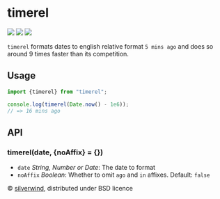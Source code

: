 # timerel
[![](https://img.shields.io/npm/v/timerel.svg?style=flat)](https://www.npmjs.org/package/timerel) [![](https://img.shields.io/npm/dm/timerel.svg)](https://www.npmjs.org/package/timerel) [![](https://img.shields.io/bundlephobia/minzip/timerel.svg)](https://bundlephobia.com/package/timerel)

`timerel` formats dates to english relative format `5 mins ago` and does so around 9 times faster than its competition.

## Usage

```js
import {timerel} from "timerel";

console.log(timerel(Date.now() - 1e6));
// => 16 mins ago
```

## API
### timerel(date, {noAffix} = {})

- `date` *String, Number or Date*: The date to format
- `noAffix` *Boolean*: Whether to omit `ago` and `in` affixes. Default: `false`

© [silverwind](https://github.com/silverwind), distributed under BSD licence
